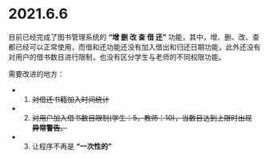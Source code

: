 # 2021.6.6
目前已经完成了图书管理系统的 **“增 删 改 查 借 还”** 功能，其中，增、删、改、查都已经可以正常使用，而借和还功能还没有加入借出和归还日期功能，此外还没有对用户的借书数目进行限制，也没有区分学生与老师的不同权限功能。


需要改进的地方：
* 1. ~~对借还书籍加入时间统计~~
* 2. ~~对用户加入借书数目限制(学生：5，教师：10)，当数目达到上限时出现 **异常警告**。~~
* 3. 让程序不再是 **“一次性的”**